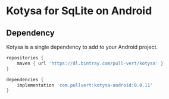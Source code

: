 # Kotysa for SqLite on Android

## Dependency

Kotysa is a single dependency to add to your Android project.

```groovy
repositories {
    maven { url 'https://dl.bintray.com/pull-vert/kotysa' }
}

dependencies {
    implementation 'com.pullvert:kotysa-android:0.0.11'
}
```
